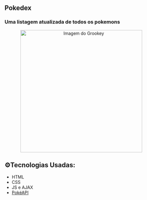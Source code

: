 ## Pokedex
### Uma listagem atualizada de todos os pokemons

<p align="center">
    <img width="400" src="https://marriland.com/wp-content/uploads/2019/06/Grookey_Alternate_Official_Art.png" alt="Imagem do Grookey">
</p>

## ⚙Tecnologias Usadas:
- HTML
- CSS
- JS e AJAX
- [PokéAPI](https://pokeapi.co)
